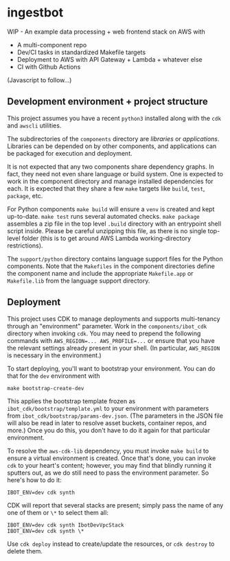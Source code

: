 # ingestbot

WIP - An example data processing + web frontend stack on AWS with

* A multi-component repo
* Dev/CI tasks in standardized Makefile targets
* Deployment to AWS with API Gateway + Lambda + whatever else
* CI with Github Actions

(Javascript to follow...)

## Development environment + project structure

This project assumes you have a recent `python3` installed along with the `cdk` and `awscli` utilities.

The subdirectories of the `components` directory are _libraries_ or _applications_. Libraries can be depended on by other components, and applications can be packaged for execution and deployment.

It is not expected that any two components share dependency graphs. In fact, they need not even share language or build system. One is expected to work in the component directory and manage installed dependencies for each. It is expected that they share a few `make` targets like `build`, `test`, `package`, etc.

For Python components `make build` will ensure a `venv` is created and kept up-to-date. `make test` runs several automated checks. `make package` assembles a zip file in the top level `.build` directory with an entrypoint shell script inside. Please be careful unzipping this file, as there is no single top-level folder (this is to get around AWS Lambda working-directory restrictions).

The `support/python` directory contains language support files for the Python components. Note that the `Makefiles` in the component directories define the component name and include the appropriate `Makefile.app` or `Makefile.lib` from the language support directory.

## Deployment

This project uses CDK to manage deployments and supports multi-tenancy through an "environment" parameter. Work in the `components/ibot_cdk` directory when invoking `cdk`. You may need to prepend the following commands with `AWS_REGION=... AWS_PROFILE=...` or ensure that you have the relevant settings already present in your shell. (In particular, `AWS_REGION` is necessary in the environment.)

To start deploying, you'll want to bootstrap your environment. You can do that for the `dev` environment with

    make bootstrap-create-dev

This applies the bootstrap template frozen as `ibot_cdk/bootstrap/template.yml` to your environment with parameters from `ibot_cdk/bootstrap/params-dev.json`. (The parameters in the JSON file will also be read in later to resolve asset buckets, container repos, and more.) Once you do this, you don't have to do it again for that particular environment.

To resolve the `aws-cdk-lib` dependency, you must invoke `make build` to ensure a virtual environment is created. Once that's done, you can invoke `cdk` to your heart's content; however, you may find that blindly running it sputters out, as we do still need to pass the environment parameter. So here's how to do it:

    IBOT_ENV=dev cdk synth

CDK will report that several stacks are present; simply pass the name of any one of them or `\*` to select them all:

    IBOT_ENV=dev cdk synth IbotDevVpcStack
    IBOT_ENV=dev cdk synth \*

Use `cdk deploy` instead to create/update the resources, or `cdk destroy` to delete them.
